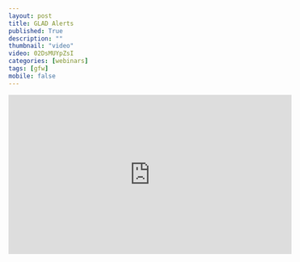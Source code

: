 ```yaml
---
layout: post
title: GLAD Alerts
published: True
description: ""
thumbnail: "video"
video: 02DsMUYpZsI
categories: [webinars]
tags: [gfw]
mobile: false
---
```



<div id="desktopContent" class="content">
  <div class="video">
    <iframe width="560" height="315" src="https://youtu.be/02DsMUYpZsI" frameborder="0" allowfullscreen></iframe>
  </div>
</div>

<div id="mobileContent" class="content">
</div>
